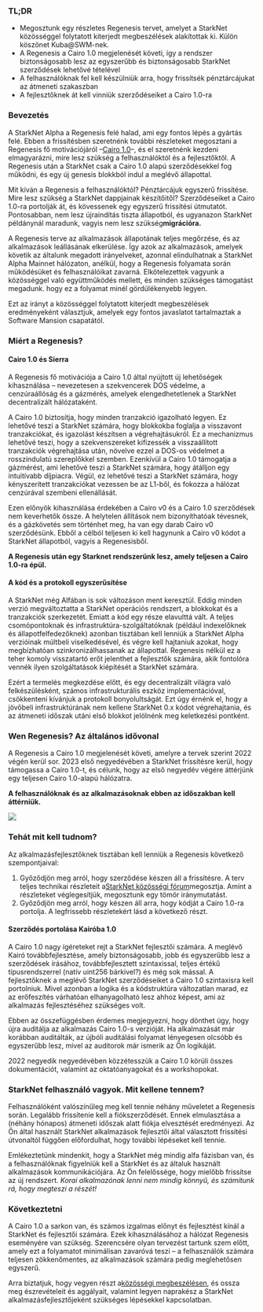 ### TL;DR

* Megosztunk egy részletes Regenesis tervet, amelyet a StarkNet közösséggel folytatott kiterjedt megbeszélések alakítottak ki. Külön köszönet Kuba@SWM-nek.
* A Regenesis a Cairo 1.0 megjelenését követi, így a rendszer biztonságosabb lesz az egyszerűbb és biztonságosabb StarkNet szerződések lehetővé tételével
* A felhasználóknak fel kell készülniük arra, hogy frissítsék pénztárcájukat az átmeneti szakaszban
* A fejlesztőknek át kell vinniük szerződéseiket a Cairo 1.0-ra

### Bevezetés

A StarkNet Alpha a Regenesis felé halad, ami egy fontos lépés a gyártás felé. Ebben a frissítésben szeretnénk további részleteket megosztani a Regenesis fő motivációjáról –[Cairo 1.0](https://medium.com/starkware/cairo-1-0-aa96eefb19a0)–, és el szeretnénk kezdeni elmagyarázni, mire lesz szükség a felhasználóktól és a fejlesztőktől. A Regenesis után a StarkNet csak a Cairo 1.0 alapú szerződésekkel fog működni, és egy új genesis blokkból indul a meglévő állapottal.

Mit kíván a Regenesis a felhasználóktól? Pénztárcájuk egyszerű frissítése. Mire lesz szükség a StarkNet dappjainak készítőitől? Szerződéseiket a Cairo 1.0-ra portolják át, és kövessenek egy egyszerű frissítési útmutatót. Pontosabban, nem lesz újraindítás tiszta állapotból, és ugyanazon StarkNet példánynál maradunk, vagyis nem lesz szükség**migrációra.**

A Regenesis terve az alkalmazások állapotának teljes megőrzése, és az alkalmazások leállásának elkerülése. Így azok az alkalmazások, amelyek követik az általunk megadott irányelveket, azonnal elindulhatnak a StarkNet Alpha Mainnet hálózaton, anélkül, hogy a Regenesis folyamata során működésüket és felhasználóikat zavarná. Elkötelezettek vagyunk a közösséggel való együttműködés mellett, és minden szükséges támogatást megadunk. hogy ez a folyamat minél gördülékenyebb legyen.

Ezt az irányt a közösséggel folytatott kiterjedt megbeszélések eredményeként választjuk, amelyek egy fontos javaslatot tartalmaztak a Software Mansion csapatától.

### Miért a Regenesis?

#### Cairo 1.0 és Sierra

A Regenesis fő motivációja a Cairo 1.0 által nyújtott új lehetőségek kihasználása – nevezetesen a szekvencerek DOS védelme, a cenzúraállóság és a gázmérés, amelyek elengedhetetlenek a StarkNet decentralizált hálózataként.

A Cairo 1.0 biztosítja, hogy minden tranzakció igazolható legyen. Ez lehetővé teszi a StarkNet számára, hogy blokkokba foglalja a visszavont tranzakciókat, és igazolást készítsen a végrehajtásukról. Ez a mechanizmus lehetővé teszi, hogy a szekvenszereket kifizessék a visszaállított tranzakciók végrehajtása után, növelve ezzel a DOS-os védelmet a rosszindulatú szereplőkkel szemben. Ezenkívül a Cairo 1.0 támogatja a gázmérést, ami lehetővé teszi a StarkNet számára, hogy átálljon egy intuitívabb díjpiacra. Végül, ez lehetővé teszi a StarkNet számára, hogy kényszerített tranzakciókat vezessen be az L1-ből, és fokozza a hálózat cenzúrával szembeni ellenállását.

Ezen előnyök kihasználása érdekében a Cairo v0 és a Cairo 1.0 szerződések nem keverhetők össze. A helytelen állítások nem bizonyíthatóak tévesnek, és a gázkövetés sem történhet meg, ha van egy darab Cairo v0 szerződésünk. Ebből a célból teljesen ki kell hagynunk a Cairo v0 kódot a StarkNet állapotból, vagyis a Regenesisből.

**A Regenesis után egy Starknet rendszerünk lesz, amely teljesen a Cairo 1.0-ra épül.**

#### A kód és a protokoll egyszerűsítése

A StarkNet még Alfában is sok változáson ment keresztül. Eddig minden verzió megváltoztatta a StarkNet operációs rendszert, a blokkokat és a tranzakciók szerkezetét. Emiatt a kód egy része elavulttá vált. A teljes csomópontoknak és infrastruktúra-szolgáltatóknak (például indexelőknek és állapotfelfedezőknek) azonban tisztában kell lenniük a StarkNet Alpha verzióinak múltbeli viselkedésével, és végre kell hajtaniuk azokat, hogy megbízhatóan szinkronizálhassanak az állapottal. Regenesis nélkül ez a teher komoly visszatartó erőt jelenthet a fejlesztők számára, akik fontolóra vennék ilyen szolgáltatások kiépítését a StarkNet számára.

Ezért a termelés megkezdése előtt, és egy decentralizált világra való felkészülésként, számos infrastrukturális eszköz implementációval, csökkenteni kívánjuk a protokoll bonyolultságát. Ezt úgy érnénk el, hogy a jövőbeli infrastruktúrának nem kellene StarkNet 0.x kódot végrehajtania, és az átmeneti időszak utáni első blokkot jelölnénk meg keletkezési pontként.

### Wen Regenesis? Az általános idővonal

A Regenesis a Cairo 1.0 megjelenését követi, amelyre a tervek szerint 2022 végén kerül sor. 2023 első negyedévében a StarkNet frissítésre kerül, hogy támogassa a Cairo 1.0-t, és célunk, hogy az első negyedév végére áttérjünk egy teljesen Cairo 1.0-alapú hálózatra.

**A felhasználóknak és az alkalmazásoknak ebben az időszakban kell áttérniük.**

![](/assets/1_ef85shzd2uudwex-cy8wdg-1.png)

### Tehát mit kell tudnom?

Az alkalmazásfejlesztőknek tisztában kell lenniük a Regenesis következő szempontjaival:

1. Győződjön meg arról, hogy szerződése készen áll a frissítésre. A terv teljes technikai részleteit a[StarkNet közösségi fórum](https://community.starknet.io/t/regenesis-state-migration-current-suggestion/2080)megosztja. Amint a részleteket véglegesítjük, megosztunk egy tömör iránymutatást.
2. Győződjön meg arról, hogy készen áll arra, hogy kódját a Cairo 1.0-ra portolja. A legfrissebb részletekért lásd a következő részt.

#### Szerződés portolása Kairóba 1.0

A Cairo 1.0 nagy ígéreteket rejt a StarkNet fejlesztői számára. A meglévő Kairó továbbfejlesztése, amely biztonságosabb, jobb és egyszerűbb lesz a szerződések írásához, továbbfejlesztett szintaxissal, teljes értékű típusrendszerrel (natív uint256 bárkivel?) és még sok mással. A fejlesztőknek a meglévő StarkNet szerződéseiket a Cairo 1.0 szintaxisra kell portolniuk. Mivel azonban a logika és a kódstruktúra változatlan marad, ez az erőfeszítés várhatóan elhanyagolható lesz ahhoz képest, ami az alkalmazás fejlesztéséhez szükséges volt.

Ebben az összefüggésben érdemes megjegyezni, hogy dönthet úgy, hogy újra auditálja az alkalmazás Cairo 1.0-s verzióját. Ha alkalmazását már korábban auditálták, az újbóli auditálási folyamat lényegesen olcsóbb és egyszerűbb lesz, mivel az auditorok már ismerik az Ön logikáját.

2022 negyedik negyedévében közzétesszük a Cairo 1.0 körüli összes dokumentációt, valamint az oktatóanyagokat és a workshopokat.

### StarkNet felhasználó vagyok. Mit kellene tennem?

Felhasználóként valószínűleg meg kell tennie néhány műveletet a Regenesis során. Legalább frissítenie kell a fiókszerződését. Ennek elmulasztása a (néhány hónapos) átmeneti időszak alatt fiókja elvesztését eredményezi. Az Ön által használt StarkNet alkalmazások fejlesztői által választott frissítési útvonaltól függően előfordulhat, hogy további lépéseket kell tennie.

Emlékeztetünk mindenkit, hogy a StarkNet még mindig alfa fázisban van, és a felhasználóknak figyelniük kell a StarkNet és az általuk használt alkalmazások kommunikációjára. Az Ön felelőssége, hogy mielőbb frissítse az új rendszert. *Korai alkalmazónak lenni nem mindig könnyű, és számítunk rá, hogy megteszi a részét!*

### Következtetni

A Cairo 1.0 a sarkon van, és számos izgalmas előnyt és fejlesztést kínál a StarkNet és fejlesztői számára. Ezek kihasználásához a hálózat Regenesis eseményére van szükség. Szerencsére olyan tervezést tartunk szem előtt, amely ezt a folyamatot minimálisan zavaróvá teszi – a felhasználók számára teljesen zökkenőmentes, az alkalmazások számára pedig meglehetősen egyszerű.

Arra biztatjuk, hogy vegyen részt a[közösségi megbeszélésen](https://community.starknet.io/t/regenesis-state-migration-current-suggestion/2080), és ossza meg észrevételeit és aggályait, valamint legyen naprakész a StarkNet alkalmazásfejlesztőjeként szükséges lépésekkel kapcsolatban.
